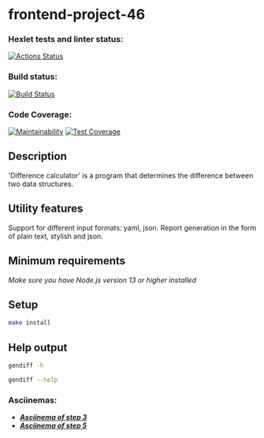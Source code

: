 # frontend-project-46

### Hexlet tests and linter status:

[![Actions Status](https://github.com/NadyKamenskaya/frontend-project-46/workflows/hexlet-check/badge.svg)](https://github.com/NadyKamenskaya/frontend-project-46/actions)

### Build status:

[![Build Status](https://github.com/NadyKamenskaya/frontend-project-46/actions/workflows/build-check.yml/badge.svg)](https://github.com/NadyKamenskaya/frontend-project-46/actions/workflows/build-check.yml)

### Code Coverage:

[![Maintainability](https://api.codeclimate.com/v1/badges/5d64825ff9e570f9f130/maintainability)](https://codeclimate.com/github/NadyKamenskaya/frontend-project-46/maintainability)
[![Test Coverage](https://api.codeclimate.com/v1/badges/5d64825ff9e570f9f130/test_coverage)](https://codeclimate.com/github/NadyKamenskaya/frontend-project-46/test_coverage)

## Description

'Difference calculator' is a program that determines the difference between two data structures.

## Utility features

Support for different input formats: yaml, json.
Report generation in the form of plain text, stylish and json.

## Minimum requirements

_Make sure you have Node.js version 13 or higher installed_

## Setup

```bash
make install
```

## Help output

```bash
gendiff -h
```

```bash
gendiff --help
```

### Asciinemas:
- [_**Asciinema of step 3**_](https://asciinema.org/a/KbrSLtS59ViJmsJdALjvz2Rl0)
- [_**Asciinema of step 5**_](https://asciinema.org/a/BnxNRjucRDGUt8XdGV48i5EEz)